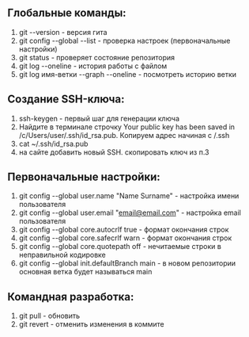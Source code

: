 ## Глобальные команды:

1. git --version - версия гита
2. git config --global --list - проверка настроек (первоначальные настройки)
3. git status - проверяет состояние репозитория
4. git log --oneline - история работы с файлом
5. git log имя-ветки --graph --oneline - посмотреть историю ветки

## Создание SSH-ключа:
1. ssh-keygen - первый шаг для генерации ключа
2. Найдите в терминале строчку Your public key has been saved in /c/Users/user/.ssh/id_rsa.pub. Копируем адрес начиная с /.ssh
3. cat ~/.ssh/id_rsa.pub
4. на сайте добавить новый SSH. скопировать ключ из п.3

## Первоначальные настройки:
1. git config --global user.name "Name Surname" - настройка имени пользователя
2. git config --global user.email "email@email.com" - настройка email пользователя
3. git config --global core.autocrlf true - формат окончания строк
4. git config --global core.safecrlf warn - формат окончания строк
5. git config --global core.quotepath off - нечитаемые строки в неправильной кодировке
6. git config --global init.defaultBranch main - в новом репозитории основная ветка будет называться main

## Командная разработка:
1. git pull - обновить
2. git revert - отменить изменения в коммите
